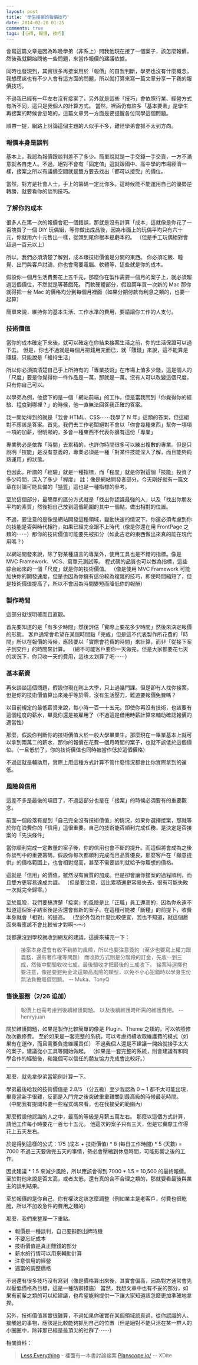 ```yaml
---
layout: post
title: '學生接案的報價技巧'
date: 2014-02-20 01:25
comments: true
tags: [心得, 報價, 技巧]
---
```

會寫這篇文章是因為昨晚學弟（非系上）問我他現在接了一個案子，該怎麼報價。
然後我就開始問他一些問題，來當作報價的建議依據。

同時也發現到，其實很多再接案用於「報價」的自我判斷，學弟也沒有什麼概念。我想應該也有不少人會有這方面的問題，所以就打算來寫一篇文章分享一下我的報價技巧。

不過我已經有一年左右沒有接案了，另外就是這些「技巧」會依照行業、經營方式有所不同，這只是我個人的計算方式。
當然，裡面仍有許多「基本要素」是學生再接案的時候會忽略的，這篇文章另一方面是要提醒各位同學這個問題。

順帶一提，網路上討論這個主題的人似乎不多，難怪學弟會抓不太到方向。

<!-- more -->

### 報價本身是談判

基本上，我認為報價跟談判差不了多少。簡單說就是一手交錢一手交貨，一方不滿意就各自走人。不過，絕對不會有「固定值」這就跟國中、高中學的市場經濟一樣，接案之所以有議價空間就是雙方要去找出「都可以接受」的價位。

當然，對方是社會人士，手上的籌碼一定比你多。這時候能不能運用自己的優勢逆轉勝，就要看你的談判技巧。

### 了解你的成本

很多人在第一次的報價會犯一個錯誤，那就是沒有計算「成本」這就像是你花了一百塊買了一個 DIY 玩偶組，等你做出成品後，因為市面上的玩偶平均只有六十元，你就用六十元售出一樣，從頭到尾你根本是虧本的。
（但是手工玩偶絕對會超過一百元以上）

所以，我們必須清楚了解到，成本跟技術價值是分開的東西。
你必須吃飯、睡覺、出門與客戶討論，你也會需要電腦、軟體等，這些就是你的成本。

假設你一個月生活費要花上五千元，那麼你在製作需要一個月的案子上，就必須超過這個價位，不然就是等著餓死。
而軟硬體部分，假設兩年買一次新的 Mac 那你就得把一台 Mac 的價格均分到每個月裡面（如果分期付款有利息之類的，也要一起算）

簡單來說，維持你的基本生活、工作水準的費用，要請讓你工作的人支付。

### 技術價值

當你的成本確定下來後，就可以確定在你結束接案生活之前，你的生活保證可以過下去。
但是，你也不過就是每個月把錢用完而已，就「賺錢」來說，這不能算是賺錢，只能說是「維持生活」

所以你必須搞清楚自己手上所持有的「專業技術」在市場上值多少錢，這是個人的「尺度」要是你覺得你一件作品是一萬，那就是一萬。沒有人可以改變這個尺度，只有你自己可以。

以學弟為例，他接下的是一個「網站前端」的工作，但是當我問到「你覺得你的經驗、程度到哪裡？」的時候，他一直無法回答我正確的答案。

我一開始得到的就是「我會 HTML、CSS⋯⋯我學了 N 年」這類的答案，但這絕對不應該是答案。首先，我們去工作老闆絕對不會以「你會幾種東西」幫你一項項一項的加薪，很明顯的，多會一種東西不代表你擁有這份「專業」

專業勢必是依靠「時間」去累積的，也許你時間很多可以練出複數的專業。但是只說明「技能」是沒有意義的，專業必須是一種「對某件技能深入了解，而且能夠純熟運用」的狀態。

也因此，所謂的「經驗」就是一種指標，而「程度」就是你對這個「技能」投資了多少時間，深入了多少「程度」
註：像是網站開發者部分，今天剛好就有一篇文章在討論可能具備的「[特質](https://www.inside.com.tw/2014/02/19/10-signs-that-you-are-an-awesome-web-developer)」這也是一種指標的參考。

至於這個部分，最簡單的區分方式就是「找出你認識最強的人」以及「找出你朋友平均的素質」然後把自己放到這個範圍的其中一個點，做出相對的位置。

不過，要注意的是像是網站開發這種領域，變動快速的情況下。你還必須考慮到你的技能是否與時代相符，如果已經完全跟不上時代（像是你還在用 FrontPage 之類的⋯⋯）那你的技術價值可能要先被扣分（如此古老的東西做出來真的能在現代用嗎？）

以網站開發來說，除了對某種語言的專業外，使用工具也是不錯的指標。像是 MVC Framework、VCS、寫單元測試等。
程式碼的品質也可以做為指標，這些綜合起來的一個「尺度」就是你的技術價值。
（像是使用 MVC Framework 可能加快你的開發速度，但是也因為你擁有這份較為複雜的技巧，即使時間縮短了，但是技術價值提高了，所以不會因為時間變短而降低你的報酬）

### 製作時間

這部分就很明確而且直觀。

首先要知道的是「有多少時間」然後評估「實際上要花多少時間」然後來決定報價的形態。
客戶通常會希望在某個時間點「完成」但是這不代表製作所花費的「時間」所以在報價的時候，應該要以「實際會花費的時間」來計算，而非「從接下案子到交件」的時間來計算。
（總不可能客戶要你一天做完，但是大家都要花七天的狀況下，你只收一天的費用，這也太划算了吧⋯⋯）

### 基本薪資

再來談談這個問題，假設你現在剛上大學，只上過幾門課。但是卻有人找你接案，但是你的技術價值算出來幾乎等於零，沒有生活壓力，難道要報價免費嗎？

以目前規定的最低薪資來說，每小時一百一十五元。即使你再沒有技術，也該要有這個程度的薪水，畢竟你還是被雇用了（不過這是借用時薪計算來輔助確認報價的適當性）

那麼，假設你判斷你的技術價值大於一般大學畢業生。那麼現在一畢業基本上就可以拿到兩萬二的薪水，那你的報價在花費一個月時間的案子，也就不該低於這個價位。（一旦低於了，你的技術價值也同時被當作低於這個價格）

不過這就是輔助用，實際上用這種方式計算不管什麼情況都會比你實際拿到的還低。

### 風險與信用

這差不多是最後的項目了，不過這部分也是在「接案」的時候必須要有的重要觀念。

前面一個段落有提到「自己完全沒有技術價值」的情況，如果你選擇接案，那就等於你在浪費你的「信用」這很重要。自己的技術能否順利完成任務，是決定是否接案的「先決條件」

當你順利完成一定數量的案子後，你的信用也會不斷的提升。而這個將會成為之後你談判中的重要籌碼，假設你每次都順利完成而且品質優良，那麼客戶在「願意提供」的價格範圍上，也會相對提高，甚至不需要談判就給予你理想的價格。

這就是「信用」的價值，雖然沒有實質的加成。但是卻會讓你接案的過程順利，而且雙方更容易達成共識。
（但是要注意，這比累積還更容易失去，很有可能失敗一次就完全歸零。）

至於風險，我們要搞清楚「接案」的風險是比「正職」員工還高的，因為你永遠不知道這個案子結案後是否還會有新的案子。在這種可能被「斷糧」的前提下，收費本身就會「相對」的提高。
（至於外包為什麼比較便宜，我也不知道，就這個層面來看應該不會比較省才對啊～～）

我都還沒到學校就收到網友的建議，這邊來補充一下：
> 接案本身還會有收不到款的風險，所以也要注意簽約（至少也要寫上權力跟義務，還有著作權等問題）
> 而收款方式則是分階段的訂金，先收一到三成，然後中間驗收收七成，最後驗收才把最後的三成收下。
> 接案時選擇也要注意，像是要避免金流這類高風險的類型，以免不小心犯錯時以學身生份無法負擔賠償問題。
> -- Muka、TonyQ

### 售後服務（2/26 追加）

> 報價上也需考慮到後續維護問題。
> 以及後續維護時所需的維護費用。
> -- henryjuan

關於維護問題，如果是製作比較簡單的像是 Plugin、Theme 之類的，可以依照修改次數修費。
至於如果是一套完整的系統，可以考慮持續收取維護費的模式（如果有在運作，而且需要負擔維護責任）
不過我個人還是不建議一開始就接手太大的案子，建議從小工具等開始做起。
（如果是一套完整的系統，則會建議有和同學合作的經驗後，和幾個可以信任的朋友協力完成會比較好。）

---

那麼，就先拿學弟當範例計算一下。

學弟最後給我的技術價值是 2.8/5 （分五級）至少我認為 0 ~ 1 都不太可能出現，畢竟當新手很難，反而是入門完之後突破重重難關到最高級的時候最花時間。
（中間我有提問和要一些程式碼來看，也在我接受的範圍內）

那麼假設他認識的人之中，最高的等級是月薪五萬左右。
那麼以這個方式計算，請他工作每小時要花一百七十五元。
他這次的案子只有三天，但是它實際工作得花上五天左右。

於是得到這樣的公式：175 (成本 + 技術價值) * 8 (每日工作時間) * 5 (天數) = 7000
不過三天要做完五天的事情，勢必會壓縮到休息時間，可能影響之後的工作。

因此建議 * 1.5 來減少風險，所以應該會得到 7000 * 1.5 = 10,500 的最終報價。
至於對他來說是否太高，或者太低，還有真的合不合理之類的，那就要看最後與業主的談判結果。

至於報價的是你自己，你有權決定該怎麼調整（例如業主是老客戶，付費也很乾脆，所以不加收急件的費用之類的）

那麼，我們來整理一下重點。

* 報價是一種談判，自己要斟酌出牌時機
* 不要忘記成本
* 技術價值是真正賺錢的部分
* 薪水的行情可以用來輔助計算
* 注意信用的經營
* 適當的調整價格

不過還有很多技巧沒有寫到（像是價格算出來後，其實會偏高，因為對方通常會先以壓低價格為目標，這是一種防禦措施）
當然，我想文章中也有不妥的部分，如果有前輩之類的可以給建議，也希望能夠提供一下讓大家知道該怎麼更加準確地拿捏。

另外，技術價值其實很難算，不過如果你確實在某個領域認真過，從你認識的人、接觸過的事物，應該是比較能夠抓到自己的位置（但是絕對不能只活在某一群人的小圈圈中，除非那已經是最頂尖的社群了⋯⋯）

相關資料：
> [Less Everything](https://lesseverything.com/) - 裡面有一本書討論接案
> [Planscope.io/](https://planscope.io/)
> -- XDite
